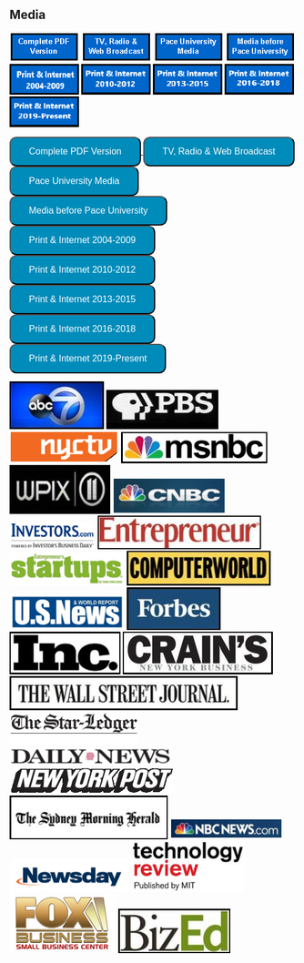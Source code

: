## Media
[![Complete PDF Version](images/completepdfversion.png)](files/BruceBachenheimerMediaQuotes.pdf)
[![TV, Radio & Web Broadcast](images/tvradio.png)](media_tvradioweb.html)
[![Pace University Media](images/paceuniversitymedia.png)](media_paceuniversitymedia.html)
[![Media before Pace University](images/mediabeforepaceuniversity.png)](media_beforepaceuniversity.html)
[![Print & Internet 2004-2009](images/printinternet2004-2009.png)](media_printandinternet2004-2009.html)
[![Print & Internet 2010-2012](images/printinternet2010-2012.png)](media_printandinternet2010-2012.html)
[![Print & Internet 2013-2015](images/printinternet2013-2015.png)](media_printandinternet2013-2015.html)
[![Print & Internet 2016-2018](images/printinternet2016-2018.png)](media_printandinternet2016-2018.html)
[![Print & Internet 2019-Present](images/printinternet2019-present.png)](media_printandinternet2019-2021.html)

<a href='files/BruceBachenheimerMediaQuotes.pdf'>
  <button style="background-color:#008CBA;border-radius:12px;color:white;font-size:16px;padding:15px 32px;text-align:center;">
    Complete PDF Version
  </button>
</a>
<a href='media_tvradioweb.html'>
  <button style="background-color:#008CBA;border-radius:12px;color:white;font-size:16px;padding:15px 32px;text-align:center;">
    TV, Radio & Web Broadcast
  </button>
</a>
<a href='media_paceuniversitymedia.html'>
  <button style="background-color:#008CBA;border-radius:12px;color:white;font-size:16px;padding:15px 32px;text-align:center;">
    Pace University Media
  </button>
</a>
<a href='media_beforepaceuniversity.html'>
  <button style="background-color:#008CBA;border-radius:12px;color:white;font-size:16px;padding:15px 32px;text-align:center;">
    Media before Pace University
  </button>
</a>
<a href='media_printandinternet2004-2009.html'>
  <button style="background-color:#008CBA;border-radius:12px;color:white;font-size:16px;padding:15px 32px;text-align:center;">
    Print & Internet 2004-2009
  </button>
</a>
<a href='media_printandinternet2010-2012.html'>
  <button style="background-color:#008CBA;border-radius:12px;color:white;font-size:16px;padding:15px 32px;text-align:center;">
    Print & Internet 2010-2012
  </button>
</a>
<a href='media_printandinternet2013-2015.html'>
  <button style="background-color:#008CBA;border-radius:12px;color:white;font-size:16px;padding:15px 32px;text-align:center;">
    Print & Internet 2013-2015
  </button>
</a>
<a href='media_printandinternet2016-2018.html'>
  <button style="background-color:#008CBA;border-radius:12px;color:white;font-size:16px;padding:15px 32px;text-align:center;">
    Print & Internet 2016-2018
  </button>
</a>
<a href='media_printandinternet2019-2021.html'>
  <button style="background-color:#008CBA;border-radius:12px;color:white;font-size:16px;padding:15px 32px;text-align:center;">
    Print & Internet 2019-Present
  </button>
</a>


[![ABC News](images/abc.jpg)](http://bit.ly/HA_48) [![PBS](images/pbs.jpg)](http://bit.ly/SciTech_Now) [![NYCTV](images/nyctv.png)](http://www.lawline.com/)
[![MSNBC](images/msnbc.jpg)](https://www.openforum.com/videos/business-answers-software-development-back-up-services/) [![WPIX](images/wpix.jpg)](http://bit.ly/WWR_BB) [![CNBC](images/cnbc.png)](http://www.cnbc.com/id/101313179/page/6)
[![INVESTORS](images/investors.png)](http://www.investors.com/NewsAndAnalysis/Article.aspx?id=527894&Ntt) [![Entrepreneur](images/entrepreneur.jpg)](http://www.entrepreneur.com/article/228625) [![Startups](images/startups.png)](http://mobileservices.texterity.com/entrepreneursstartups/summer2012/?lm=1338884732000&pg=28#pg28)
[![ComputerWorld](images/computerworld.jpg)](http://www.computerworld.com/s/article/9242833/Obamacare_could_help_fuel_a_tech_start_up_boom) [![U.S News](images/usnews.png)](http://money.usnews.com/money/blogs/outside-voices-careers/2013/09/03/3-smart-ways-to-earn-business-credentials-without-an-mba) [![Forbes](images/forbes.jpg)](http://www.forbes.com/pictures/lml45eeimg/bruce-bachenheimer-man-of-mystery/)
[![Inc](images/inc.jpg)](http://www.inc.com/magazine/201402/elaine-pofeldt/starting-a-company-without-a-partner.html) [![Crains](images/crains.jpg)](http://www.crainsnewyork.com/article/20110927/SMALLBIZ/110929906)
[![The Wall Street Journal](images/thewallstreetjournal.jpg)](http://online.wsj.com/news/articles/SB10001424127887323623304579054622258666900) [![The Star Ledger](images/thestarledger.png)](http://www.nj.com/business/index.ssf/2011/01/mentors_offer_unique_career_su.html)
[![Daily News](images/dailynews.png)](http://pressroom.blogs.pace.edu/2012/02/07/new-york-daily-news-your-money-bouncing-back-laid-off-nyers-get-fresh-start-wth-home-businesses/) [![New York Post](images/newyorkpost.png)](http://nypost.com/2010/08/16/app-stars/)
[![The Sydney Morning Herald](images/thesydneymorningherald.jpg)](http://www.smh.com.au/it-pro/its-the-technology-stupid-20120824-24rc8.html) [![NBC News](images/nbcnews.png)](http://www.nbcnews.com/id/47995175/ns/business-small_business/t/steps-successful-business-launch/#.UlGcIYbkvh4) [![Newsday](images/newsday.png)](http://www.newsday.com/news/money-fix-crowdfunding-for-investors-1.6496386)
[![Technology review](images/technologyreview.png)](http://www.technologyreview.com/business/39826/) [![FOX Business](images/foxbusiness.png)](http://smallbusiness.foxbusiness.com/biz-on-main/2010/12/08/win-over-investors-in-3-minutes-or-less/) [![BizEd](images/bized.jpg)](http://www.bizedmagazine.com/features/articles/idea-central.asp)
